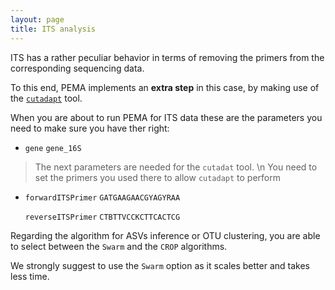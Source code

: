 ```yaml
---
layout: page
title: ITS analysis
---
```




ITS has a rather peculiar behavior in terms of removing the primers from the corresponding sequencing data.

To this end, PEMA implements an **extra step** in this case, by making use of the [`cutadapt`](https://cutadapt.readthedocs.io/en/stable/) tool. 


When you are about to run PEMA for ITS data these are the parameters you need to make sure you have ther right: 

* `gene`	   `gene_16S`

> The next parameters are needed for the `cutadat` tool. \n You need to set the primers you used there to allow `cutadapt` to perform

* `forwardITSPrimer`	   `GATGAAGAACGYAGYRAA` 


  `reverseITSPrimer`	   `CTBTTVCCKCTTCACTCG`
 

Regarding the algorithm for ASVs inference or OTU clustering, 
you are able to select between the `Swarm` and the `CROP` algorithms.

We strongly suggest to use the `Swarm` option as it scales better and takes less time. 






